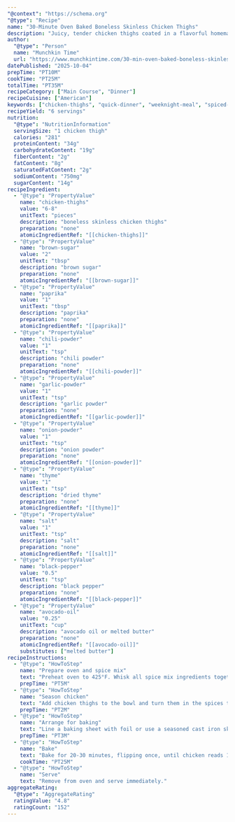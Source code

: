 ```yaml
---
"@context": "https://schema.org"
"@type": "Recipe"
name: "30-Minute Oven Baked Boneless Skinless Chicken Thighs"
description: "Juicy, tender chicken thighs coated in a flavorful homemade spice mix of brown sugar, paprika, chili, garlic, onion, and thyme. Quick to prepare and perfect for weeknight dinners."
author:
  "@type": "Person"
  name: "Munchkin Time"
  url: "https://www.munchkintime.com/30-min-oven-baked-boneless-skinless-chicken-thighs/"
datePublished: "2025-10-04"
prepTime: "PT10M"
cookTime: "PT25M"
totalTime: "PT35M"
recipeCategory: ["Main Course", "Dinner"]
recipeCuisine: ["American"]
keywords: ["chicken-thighs", "quick-dinner", "weeknight-meal", "spiced-chicken"]
recipeYield: "6 servings"
nutrition:
  "@type": "NutritionInformation"
  servingSize: "1 chicken thigh"
  calories: "281"
  proteinContent: "34g"
  carbohydrateContent: "19g"
  fiberContent: "2g"
  fatContent: "8g"
  saturatedFatContent: "2g"
  sodiumContent: "750mg"
  sugarContent: "14g"
recipeIngredient:
  - "@type": "PropertyValue"
    name: "chicken-thighs"
    value: "6-8"
    unitText: "pieces"
    description: "boneless skinless chicken thighs"
    preparation: "none"
    atomicIngredientRef: "[[chicken-thighs]]"
  - "@type": "PropertyValue"
    name: "brown-sugar"
    value: "2"
    unitText: "tbsp"
    description: "brown sugar"
    preparation: "none"
    atomicIngredientRef: "[[brown-sugar]]"
  - "@type": "PropertyValue"
    name: "paprika"
    value: "1"
    unitText: "tbsp"
    description: "paprika"
    preparation: "none"
    atomicIngredientRef: "[[paprika]]"
  - "@type": "PropertyValue"
    name: "chili-powder"
    value: "1"
    unitText: "tsp"
    description: "chili powder"
    preparation: "none"
    atomicIngredientRef: "[[chili-powder]]"
  - "@type": "PropertyValue"
    name: "garlic-powder"
    value: "1"
    unitText: "tsp"
    description: "garlic powder"
    preparation: "none"
    atomicIngredientRef: "[[garlic-powder]]"
  - "@type": "PropertyValue"
    name: "onion-powder"
    value: "1"
    unitText: "tsp"
    description: "onion powder"
    preparation: "none"
    atomicIngredientRef: "[[onion-powder]]"
  - "@type": "PropertyValue"
    name: "thyme"
    value: "1"
    unitText: "tsp"
    description: "dried thyme"
    preparation: "none"
    atomicIngredientRef: "[[thyme]]"
  - "@type": "PropertyValue"
    name: "salt"
    value: "1"
    unitText: "tsp"
    description: "salt"
    preparation: "none"
    atomicIngredientRef: "[[salt]]"
  - "@type": "PropertyValue"
    name: "black-pepper"
    value: "0.5"
    unitText: "tsp"
    description: "black pepper"
    preparation: "none"
    atomicIngredientRef: "[[black-pepper]]"
  - "@type": "PropertyValue"
    name: "avocado-oil"
    value: "0.25"
    unitText: "cup"
    description: "avocado oil or melted butter"
    preparation: "none"
    atomicIngredientRef: "[[avocado-oil]]"
    substitutes: ["melted butter"]
recipeInstructions:
  - "@type": "HowToStep"
    name: "Prepare oven and spice mix"
    text: "Preheat oven to 425°F. Whisk all spice mix ingredients together in a large bowl."
    prepTime: "PT5M"
  - "@type": "HowToStep"
    name: "Season chicken"
    text: "Add chicken thighs to the bowl and turn them in the spices to coat fully on both sides."
    prepTime: "PT2M"
  - "@type": "HowToStep"
    name: "Arrange for baking"
    text: "Line a baking sheet with foil or use a seasoned cast iron skillet. Add thighs and pour avocado oil or melted butter over the meat."
    prepTime: "PT3M"
  - "@type": "HowToStep"
    name: "Bake"
    text: "Bake for 20-30 minutes, flipping once, until chicken reads 165°F on a thermometer."
    cookTime: "PT25M"
  - "@type": "HowToStep"
    name: "Serve"
    text: "Remove from oven and serve immediately."
aggregateRating:
  "@type": "AggregateRating"
  ratingValue: "4.8"
  ratingCount: "152"
---
```

